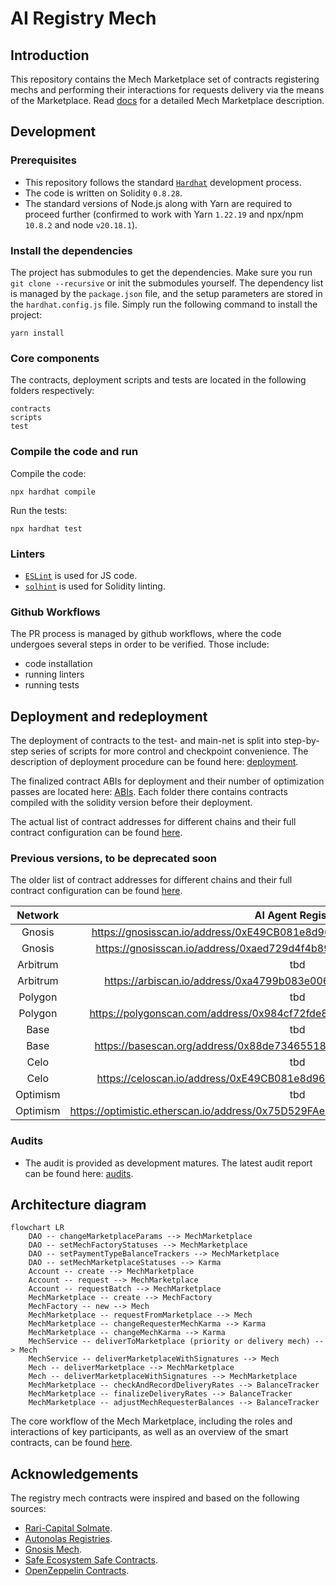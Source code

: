 # AI Registry Mech

## Introduction

This repository contains the Mech Marketplace set of contracts registering mechs and performing their interactions for
requests delivery via the means of the Marketplace. Read [docs](https://github.com/valory-xyz/ai-registry-mech/docs)
for a detailed Mech Marketplace description.


## Development

### Prerequisites
- This repository follows the standard [`Hardhat`](https://hardhat.org/tutorial/) development process.
- The code is written on Solidity `0.8.28`.
- The standard versions of Node.js along with Yarn are required to proceed further (confirmed to work with Yarn `1.22.19` and npx/npm `10.8.2` and node `v20.18.1`).

### Install the dependencies
The project has submodules to get the dependencies. Make sure you run `git clone --recursive` or init the submodules yourself.
The dependency list is managed by the `package.json` file, and the setup parameters are stored in the `hardhat.config.js` file.
Simply run the following command to install the project:
```
yarn install
```

### Core components
The contracts, deployment scripts and tests are located in the following folders respectively:
```
contracts
scripts
test
```

### Compile the code and run
Compile the code:
```
npx hardhat compile
```
Run the tests:
```
npx hardhat test
```

### Linters
- [`ESLint`](https://eslint.org) is used for JS code.
- [`solhint`](https://github.com/protofire/solhint) is used for Solidity linting.


### Github Workflows
The PR process is managed by github workflows, where the code undergoes
several steps in order to be verified. Those include:
- code installation
- running linters
- running tests


## Deployment and redeployment
The deployment of contracts to the test- and main-net is split into step-by-step series of scripts for more control and checkpoint convenience.
The description of deployment procedure can be found here: [deployment](https://github.com/valory-xyz/ai-registry-mech/blob/main/scripts/deployment).

The finalized contract ABIs for deployment and their number of optimization passes are located here: [ABIs](https://github.com/valory-xyz/ai-registry-mech/blob/main/abis).
Each folder there contains contracts compiled with the solidity version before their deployment.

The actual list of contract addresses for different chains and their full contract configuration can be found [here](https://github.com/valory-xyz/ai-registry-mech/blob/main/docs/configuration.json).

### Previous versions, to be deprecated soon

The older list of contract addresses for different chains and their full contract configuration can be found [here](https://github.com/valory-xyz/ai-registry-mech/blob/main/docs/configuration_v0.json).

| Network | AI Agent Registry    | AgentFactory    | AgentFactorySubscription   | MechMarketplace   |
| :---:   | :---: | :---: | :---: | :---: |
| Gnosis | https://gnosisscan.io/address/0xE49CB081e8d96920C38aA7AB90cb0294ab4Bc8EA   | https://gnosisscan.io/address/0x6D8CbEbCAD7397c63347D44448147Db05E7d17B0   | n/a   | https://gnosisscan.io/address/0x4554fE75c1f5576c1d7F765B2A036c199Adae329  |
| Gnosis | https://gnosisscan.io/address/0xaed729d4f4b895d8ca84ba022675bb0c44d2cd52   | n/a   | https://gnosisscan.io/address/0x910Ca843Cad6C050Faf3f84387879b2928D40370   | n/a   |
| Arbitrum | tbd   | https://arbiscan.io/address/0x4a46537dd58e524d4df68275946b022ea6623f71   | n/a   | n/a   |
| Arbitrum | https://arbiscan.io/address/0xa4799b083e0068732456ef45ff9fe5c683658327   | n/a   | https://arbiscan.io/address/0xd8bcc126ff31d2582018715d5291a508530587b0   | n/a   |
| Polygon | tbd   | https://polygonscan.com/address/0xd421f433e36465b3e558b1121f584ac09fc33df8   | n/a   | n/a   |
| Polygon | https://polygonscan.com/address/0x984cf72fde8b5aa910e9e508ac5e007ae5bdcc9c   | n/a   | https://polygonscan.com/address/0x6e7f594f680f7abad18b7a63de50f0fee47dfd06   | n/a   |
| Base | tbd   | https://basescan.org/address/0x75d529fae220bc8db714f0202193726b46881b76   | n/a   | n/a   |
| Base | https://basescan.org/address/0x88de734655184a09b70700ae4f72364d1ad23728   | n/a   | https://basescan.org/address/0x87c511c8ae3faf0063b3f3cf9c6ab96c4aa5c60c   | n/a   |
| Celo | tbd   | https://celoscan.io/address/0x87c511c8aE3fAF0063b3F3CF9C6ab96c4AA5C60c   | n/a   | n/a   |
| Celo | https://celoscan.io/address/0xE49CB081e8d96920C38aA7AB90cb0294ab4Bc8EA   | n/a   | https://celoscan.io/address/0x88DE734655184a09B70700aE4F72364d1ad23728   | n/a   |
| Optimism | tbd   | https://optimistic.etherscan.io/address/0x47135D1Cf850d7Df7f7f563F300cc7022F7978a4  | n/a   | n/a   |
| Optimism | https://optimistic.etherscan.io/address/0x75D529FAe220bC8db714F0202193726b46881B76   | n/a   | https://optimistic.etherscan.io/address/0x1BD1505B711Fb58C54ca3712e6BEf47A133892d9  | n/a   |


### Audits
- The audit is provided as development matures. The latest audit report can be found here: [audits](https://github.com/valory-xyz/ai-registry-mech/blob/main/audits).


## Architecture diagram

```mermaid
flowchart LR
    DAO -- changeMarketplaceParams --> MechMarketplace
    DAO -- setMechFactoryStatuses --> MechMarketplace
    DAO -- setPaymentTypeBalanceTrackers --> MechMarketplace
    DAO -- setMechMarketplaceStatuses --> Karma
    Account -- create --> MechMarketplace
    Account -- request --> MechMarketplace
    Account -- requestBatch --> MechMarketplace
    MechMarketplace -- create --> MechFactory
    MechFactory -- new --> Mech
    MechMarketplace -- requestFromMarketplace --> Mech
    MechMarketplace -- changeRequesterMechKarma --> Karma
    MechMarketplace -- changeMechKarma --> Karma
    MechService -- deliverToMarketplace (priority or delivery mech) --> Mech
    MechService -- deliverMarketplaceWithSignatures --> Mech
    Mech -- deliverMarketplace --> MechMarketplace
    Mech -- deliverMarketplaceWithSignatures --> MechMarketplace
    MechMarketplace -- checkAndRecordDeliveryRates --> BalanceTracker
    MechMarketplace -- finalizeDeliveryRates --> BalanceTracker
    MechMarketplace -- adjustMechRequesterBalances --> BalanceTracker
```
The core workflow of the Mech Marketplace, including the roles and interactions of key participants, as well as an overview of the smart contracts, can be found [here](https://github.com/valory-xyz/ai-registry-mech/tree/main/docs/MechMarketplaceDescriptionAndContractsOverviewRepo.pdf).

## Acknowledgements
The registry mech contracts were inspired and based on the following sources:
- [Rari-Capital Solmate](https://github.com/Rari-Capital/solmate).
- [Autonolas Registries](https://github.com/valory-xyz/autonolas-registries).
- [Gnosis Mech](https://github.com/gnosis/mech).
- [Safe Ecosystem Safe Contracts](https://github.com/safe-global/safe-contracts).
- [OpenZeppelin Contracts](https://github.com/OpenZeppelin/openzeppelin-contracts).
